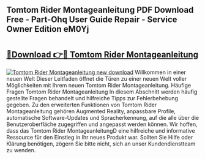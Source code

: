 ## Tomtom Rider Montageanleitung PDF Download Free - Part-Ohq User Guide Repair - Service Owner Edition eM0Yj

# <h2><a href="http://df8km81.blite.top/?on=Tomtom+Rider+Montageanleitung">🔗Download 👉🔴 Tomtom Rider Montageanleitung</a></h2>

[![Tomtom Rider Montageanleitung new download](https://i.imgur.com/lujVjoI.png)](http://df8km81.blite.top/?on=Tomtom+Rider+Montageanleitung)
Willkommen in einer neuen Welt Dieser Leitfaden öffnet die Türen zu einer neuen Welt voller Möglichkeiten mit Ihrem neuen Tomtom Rider Montageanleitung. Häufige Fragen Tomtom Rider Montageanleitung In diesem Abschnitt werden häufig gestellte Fragen behandelt und hilfreiche Tipps zur Fehlerbehebung gegeben. Zu den erweiterten Funktionen von Tomtom Rider Montageanleitung gehören Augmented Reality, anpassbare Profile, automatische Software-Updates und Spracherkennung, auf die alle über die Benutzeroberfläche zugegriffen und angepasst werden können. Wir hoffen, dass das Tomtom Rider MontageanleitungD eine hilfreiche und informative Ressource für den Einstieg in Ihr neues Produkt war. Sollten Sie Hilfe oder Klärung benötigen, zögern Sie bitte nicht, sich an unser Kundendienstteam zu wenden.
